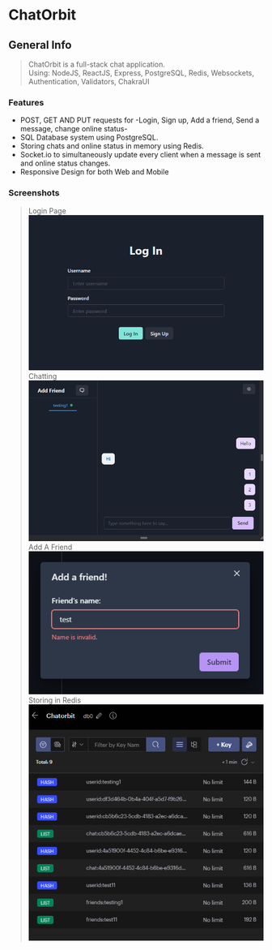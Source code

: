 ChatOrbit
================

General Info
------------
> ChatOrbit is a full-stack chat application.<br>
> Using: NodeJS, ReactJS, Express, PostgreSQL, Redis, Websockets, Authentication, Validators, ChakraUI

### Features
* POST, GET AND PUT requests for -Login, Sign up, Add a friend, Send a message, change online status-
* SQL Database system using PostgreSQL.
* Storing chats and online status in memory using Redis.
* Socket.io to simultaneously update every client when a message is sent and online status changes.
* Responsive Design for both Web and Mobile

### Screenshots

> Login Page<br> ![Home Page](AppScreenshots/Screenshot_01-Login.png) <br>
> Chatting <br> ![Post Creation](AppScreenshots/Screenshot_02-Chatting.png) <br>
> Add A Friend <br> ![Post Feed](AppScreenshots/Screenshot_03-AddAFriend.png) <br>
> Storing in Redis <br> ![Post View](AppScreenshots/Screenshot_04-Redis.png) <br>
